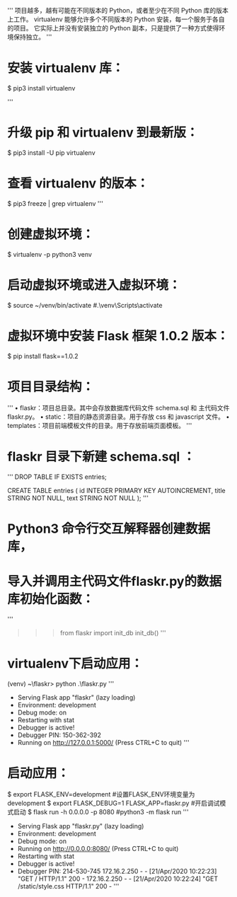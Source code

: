 '''
项目越多，越有可能在不同版本的 Python，或者至少在不同 Python 库的版本上工作。
virtualenv 能够允许多个不同版本的 Python 安装，每一个服务于各自的项目。
它实际上并没有安装独立的 Python 副本，只是提供了一种方式使得环境保持独立。
'''

# 安装 virtualenv 库：
$ pip3 install virtualenv

'''
# 升级 pip 和 virtualenv 到最新版：
$ pip3 install -U pip virtualenv

# 查看 virtualenv 的版本：
$ pip3 freeze | grep virtualenv
'''

# 创建虚拟环境：
$ virtualenv -p python3 venv

# 启动虚拟环境或进入虚拟环境：
$ source ~/venv/bin/activate #.\venv\Scripts\activate

# 虚拟环境中安装 Flask 框架 1.0.2 版本：
$ pip install flask==1.0.2

# 项目目录结构：
'''
• flaskr：项目总目录。其中会存放数据库代码文件 schema.sql 和 主代码文件 flaskr.py。
• static：项目的静态资源目录。用于存放 css 和 javascript 文件。
• templates：项目前端模板文件的目录。用于存放前端页面模板。
'''

# flaskr 目录下新建 schema.sql ：
'''
DROP TABLE IF EXISTS entries;

CREATE TABLE entries (
    id INTEGER PRIMARY KEY AUTOINCREMENT,
    title STRING NOT NULL,
    text STRING NOT NULL
);
'''

# Python3 命令行交互解释器创建数据库，
# 导入并调用主代码文件flaskr.py的数据库初始化函数：
'''
>>> from flaskr import init_db
>>> init_db()
'''

# virtualenv下启动应用：
(venv) ~\flaskr> python .\flaskr.py
'''
 * Serving Flask app "flaskr" (lazy loading)
 * Environment: development
 * Debug mode: on
 * Restarting with stat    
 * Debugger is active!
 * Debugger PIN: 150-362-392
 * Running on http://127.0.0.1:5000/ (Press CTRL+C to quit)
'''

# 启动应用：
$ export FLASK_ENV=development #设置FLASK_ENV环境变量为development
$ export FLASK_DEBUG=1 FLASK_APP=flaskr.py #开启调试模式启动
$ flask run -h 0.0.0.0 -p 8080 #python3 -m flask run
'''
 * Serving Flask app "flaskr.py" (lazy loading)
 * Environment: development
 * Debug mode: on
 * Running on http://0.0.0.0:8080/ (Press CTRL+C to quit)
 * Restarting with stat
 * Debugger is active!
 * Debugger PIN: 214-530-745
172.16.2.250 - - [21/Apr/2020 10:22:23] "GET / HTTP/1.1" 200 -
172.16.2.250 - - [21/Apr/2020 10:22:24] "GET /static/style.css HTTP/1.1" 200 -
'''
